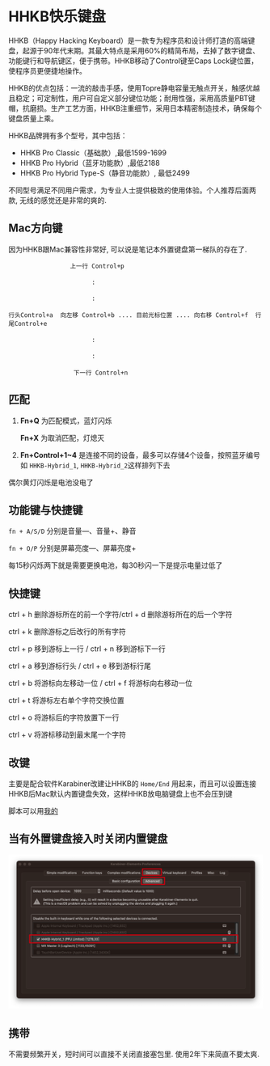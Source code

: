 # HHKB快乐键盘

HHKB（Happy Hacking Keyboard）是一款专为程序员和设计师打造的高端键盘，起源于90年代末期。其最大特点是采用60%的精简布局，去掉了数字键盘、功能键行和导航键区，便于携带。HHKB移动了Control键至Caps Lock键位置，使程序员更便捷地操作。

HHKB的优点包括：一流的敲击手感，使用Topre静电容量无触点开关，触感优越且稳定；可定制性，用户可自定义部分键位功能；耐用性强，采用高质量PBT键帽，抗磨损。生产工艺方面，HHKB注重细节，采用日本精密制造技术，确保每个键盘质量上乘。

HHKB品牌拥有多个型号，其中包括：
- HHKB Pro Classic（基础款）,最低1599-1699
- HHKB Pro Hybrid（蓝牙功能款）,最低2188
- HHKB Pro Hybrid Type-S（静音功能款）, 最低2499

不同型号满足不同用户需求，为专业人士提供极致的使用体验。个人推荐后面两款, 无线的感觉还是非常的爽的.

## Mac方向键

因为HHKB跟Mac兼容性非常好, 可以说是笔记本外置键盘第一梯队的存在了. 

```
				 上一行 Control+p

				       :

				       :

行头Control+a  向左移 Control+b .... 目前光标位置 .... 向右移 Control+f  行尾Control+e

				       :

				       :

				  下一行 Control+n
```

## 匹配

1. **Fn+Q** 为匹配模式，蓝灯闪烁
    
    **Fn+X** 为取消匹配，灯熄灭
    
2. **Fn+Control+1~4** 是连接不同的设备，最多可以存储4个设备，按照蓝牙编号如 `HHKB-Hybrid_1`,    `HHKB-Hybrid_2`这样排列下去

偶尔黄灯闪烁是电池没电了


## 功能键与快捷键

`fn + A/S/D` 分别是音量—、音量+、静音

`fn + O/P` 分别是屏幕亮度—、屏幕亮度+

每15秒闪烁两下就是需要更换电池，每30秒闪一下是提示电量过低了

## 快捷键

ctrl + h 删除游标所在的前一个字符/ctrl + d 删除游标所在的后一个字符

ctrl + k 删除游标之后改行的所有字符

ctrl + p 移到游标上一行 / ctrl + n 移到游标下一行

ctrl + a 移到游标行头 / ctrl + e 移到游标行尾

ctrl + b 将游标向左移动一位 / ctrl + f 将游标向右移动一位

ctrl + t 将游标左右单个字符交换位置

ctrl + o 将游标后的字符放置下一行

ctrl + v 将游标移动到最末尾一个字符

## 改键

主要是配合软件Karabiner改建让HHKB的 `Home/End` 用起来，而且可以设置连接HHKB后Mac默认内置键盘失效，这样HHKB放电脑键盘上也不会压到键

脚本可以用[我的](https://github.com/ManfredHu/Karabiner-Elements)

## 当有外置键盘接入时关闭内置键盘

![](https://raw.githubusercontent.com/ManfredHu/manfredHu.github.io/master/images/keychron/karabiner.png)

## 携带

不需要频繁开关，短时间可以直接不关闭直接塞包里. 使用2年下来简直不要太爽.


